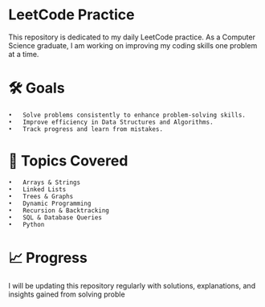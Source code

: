 # LeetCode Practice

This repository is dedicated to my daily LeetCode practice. As a Computer Science graduate, I am working on improving my coding skills one problem at a time.

# 🛠️ Goals
	•	Solve problems consistently to enhance problem-solving skills.
	•	Improve efficiency in Data Structures and Algorithms.
	•	Track progress and learn from mistakes.

# 📌 Topics Covered
	•	Arrays & Strings
	•	Linked Lists
	•	Trees & Graphs
	•	Dynamic Programming
	•	Recursion & Backtracking
	•	SQL & Database Queries
	•	Python 

# 📈 Progress

I will be updating this repository regularly with solutions, explanations, and insights gained from solving proble
